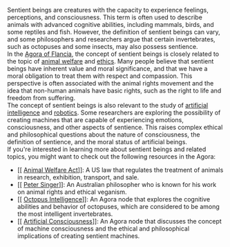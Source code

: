 Sentient beings are creatures with the capacity to experience feelings, perceptions, and consciousness. This term is often used to describe animals with advanced cognitive abilities, including mammals, birds, and some reptiles and fish. However, the definition of sentient beings can vary, and some philosophers and researchers argue that certain invertebrates, such as octopuses and some insects, may also possess sentience.   
In the [Agora of Flancia](https://anagora.org/agora%20of%20flancia), the concept of sentient beings is closely related to the topic of [animal welfare](https://anagora.org/animal%20welfare) and [ethics](https://anagora.org/ethics). Many people believe that sentient beings have inherent value and moral significance, and that we have a moral obligation to treat them with respect and compassion. This perspective is often associated with the animal rights movement and the idea that non-human animals have basic rights, such as the right to life and freedom from suffering.   
The concept of sentient beings is also relevant to the study of [artificial intelligence](https://anagora.org/artificial%20intelligence) and [robotics](https://anagora.org/robotics). Some researchers are exploring the possibility of creating machines that are capable of experiencing emotions, consciousness, and other aspects of sentience. This raises complex ethical and philosophical questions about the nature of consciousness, the definition of sentience, and the moral status of artificial beings.   
If you're interested in learning more about sentient beings and related topics, you might want to check out the following resources in the Agora:   
- [[ [Animal Welfare Act](https://anagora.org/animal%20welfare%20act)]]: A US law that regulates the treatment of animals in research, exhibition, transport, and sale.   
- [[ [Peter Singer](https://anagora.org/peter%20singer)]]: An Australian philosopher who is known for his work on animal rights and ethical veganism.   
- [[ [Octopus Intelligence](https://anagora.org/octopus%20intelligence)]]: An Agora node that explores the cognitive abilities and behavior of octopuses, which are considered to be among the most intelligent invertebrates.   
- [[ [Artificial Consciousness](https://anagora.org/artificial%20consciousness)]]: An Agora node that discusses the concept of machine consciousness and the ethical and philosophical implications of creating sentient machines.   
